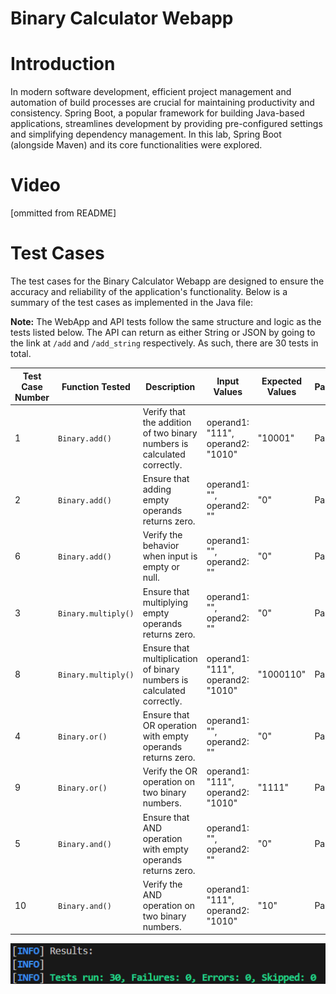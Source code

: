 # Binary Calculator Webapp
# Introduction

In modern software development, efficient project management and automation of build processes are crucial for maintaining productivity and consistency. Spring Boot, a popular framework for building Java-based applications, streamlines development by providing pre-configured settings and simplifying dependency management. In this lab, Spring Boot (alongside Maven) and its core functionalities were explored.

# Video
[ommitted from README]

# Test Cases

The test cases for the Binary Calculator Webapp are designed to ensure the accuracy and reliability of the application's functionality. Below is a summary of the test cases as implemented in the Java file:

**Note:** The WebApp and API tests follow the same structure and logic as the tests listed below.  The API can return as either String or JSON by going to the link at `/add` and `/add_string` respectively.  As such, there are 30 tests in total.

| **Test Case Number** | **Function Tested**      | **Description**                                                                                     | **Input Values**                  | **Expected Values** | **Pass/Fail** |
|---------------------|--------------------------|-----------------------------------------------------------------------------------------------------|-----------------------------------|---------------------|--------------|
| 1                   | `Binary.add()`            | Verify that the addition of two binary numbers is calculated correctly.                             | operand1: "111", operand2: "1010" | "10001"             | Pass         |
| 2                   | `Binary.add()`            | Ensure that adding empty operands returns zero.                                                     | operand1: "", operand2: ""        | "0"                 | Pass         |
| 6                   | `Binary.add()`            | Verify the behavior when input is empty or null.                                                    | operand1: "", operand2: ""        | "0"                 | Pass         |
| 3                   | `Binary.multiply()`       | Ensure that multiplying empty operands returns zero.                                                | operand1: "", operand2: ""        | "0"                 | Pass         |
| 8                   | `Binary.multiply()`       | Ensure that multiplication of binary numbers is calculated correctly.                               | operand1: "111", operand2: "1010" | "1000110"           | Pass         |
| 4                   | `Binary.or()`             | Ensure that OR operation with empty operands returns zero.                                          | operand1: "", operand2: ""        | "0"                 | Pass         |
| 9                   | `Binary.or()`             | Verify the OR operation on two binary numbers.                                                      | operand1: "111", operand2: "1010" | "1111"              | Pass         |
| 5                   | `Binary.and()`            | Ensure that AND operation with empty operands returns zero.                                         | operand1: "", operand2: ""        | "0"                 | Pass         |
| 10                  | `Binary.and()`            | Verify the AND operation on two binary numbers.                                                     | operand1: "111", operand2: "1010" | "10"                | Pass         |

![Pass Cases](PassCases.png)
